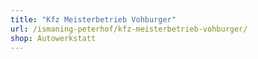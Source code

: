 ```yaml
---
title: "Kfz Meisterbetrieb Vohburger"
url: /ismaning-peterhof/kfz-meisterbetrieb-vohburger/
shop: Autowerkstatt
---
```

